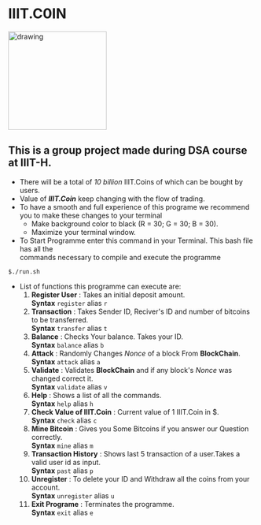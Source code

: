 # IIIT.C0IN
<img src="https://github.com/rishabh770/Bitcoin/blob/master/iiit-coin.jpg" alt="drawing" width="200px;">  

## This is a group project made during DSA course at IIIT-H.  
- There will be a total of *10 billion* IIIT.Coins of which can be bought by users.   
- Value of ***IIIT.Coin*** keep changing with the flow of trading.  
- To have a smooth and full experience of this programe we recommend you to make these changes to your terminal 
    - Make background color to black (R = 30; G = 30; B = 30).
    - Maximize your terminal window. 
- To Start Programme enter this command in your Terminal. This bash file has all the  
commands necessary to compile and execute the programme   

~~~
$./run.sh 
~~~
- List of functions this programme can execute are: 
    1. **Register User** : Takes an initial deposit amount.  
        **Syntax** `register` alias `r`
    2. **Transaction** : Takes Sender ID, Reciver's ID and number of bitcoins to be transferred.   
        **Syntax** `transfer` alias `t`
    3.  **Balance** : Checks Your balance. Takes your ID.  
        **Syntax** `balance` alias `b`
    4. **Attack** : Randomly Changes *Nonce* of a block From **BlockChain**.    
        **Syntax** `attack` alias `a`
    5. **Validate** : Validates **BlockChain** and if any block's *Nonce* was changed correct it.  
        **Syntax** `validate` alias `v`
    6. **Help** : Shows a list of all the commands.  
        **Syntax** `help` alias `h`
    7. **Check Value of IIIT.Coin** : Current value of 1 IIIT.Coin in $.  
        **Syntax**  `check` alias `c`
    8. **Mine Bitcoin** : Gives you Some Bitcoins if you answer our Question correctly.  
        **Syntax** `mine` alias `m` 
    9. **Transaction History** : Shows last 5 transaction of a user.Takes a valid user id as input.  
        **Syntax** `past` alias `p` 
    10. **Unregister** : To delete your ID and Withdraw all the coins from your account.  
        **Syntax** `unregister` alias `u`
    11. **Exit Programe** : Terminates the programme.  
        **Syntax** `exit` alias `e`


